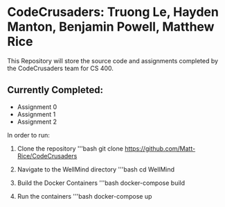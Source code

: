 # CodeCrusaders: Truong Le, Hayden Manton, Benjamin Powell, Matthew Rice
This Repository will store the source code and assignments completed by the CodeCrusaders team for CS 400. 

## Currently Completed:
* Assignment 0
* Assignment 1
* Assignment 2

In order to run:

1. Clone the repository
   '''bash
   git clone https://github.com/Matt-Rice/CodeCrusaders

2. Navigate to the WellMind directory
   '''bash
   cd WellMind

3. Build the Docker Containers
   '''bash
   docker-compose build

4. Run the containers
   '''bash
   docker-compose up
